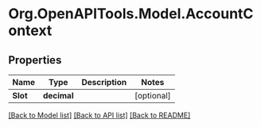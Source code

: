 
# Org.OpenAPITools.Model.AccountContext

## Properties

Name | Type | Description | Notes
------------ | ------------- | ------------- | -------------
**Slot** | **decimal** |  | [optional] 

[[Back to Model list]](../README.md#documentation-for-models)
[[Back to API list]](../README.md#documentation-for-api-endpoints)
[[Back to README]](../README.md)


